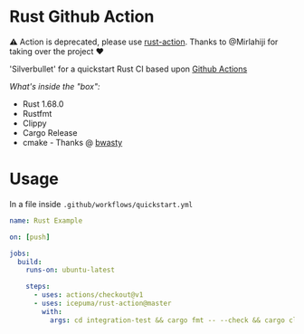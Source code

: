 # Rust Github Action

:warning: Action is deprecated, please use [rust-action](https://github.com/Mirlahiji/rust-action).
Thanks to @Mirlahiji for taking over the project :heart:

'Silverbullet' for a quickstart Rust CI based upon [Github Actions](https://developer.github.com/actions/)

*What's inside the "box":*

* Rust 1.68.0
* Rustfmt
* Clippy
* Cargo Release
* cmake - Thanks @ [bwasty](https://github.com/bwasty)

# Usage

In a file inside `.github/workflows/quickstart.yml`

```yaml
name: Rust Example

on: [push]

jobs:
  build:
    runs-on: ubuntu-latest

    steps:
      - uses: actions/checkout@v1
      - uses: icepuma/rust-action@master
        with:
          args: cd integration-test && cargo fmt -- --check && cargo clippy -- -Dwarnings && cargo test
```

